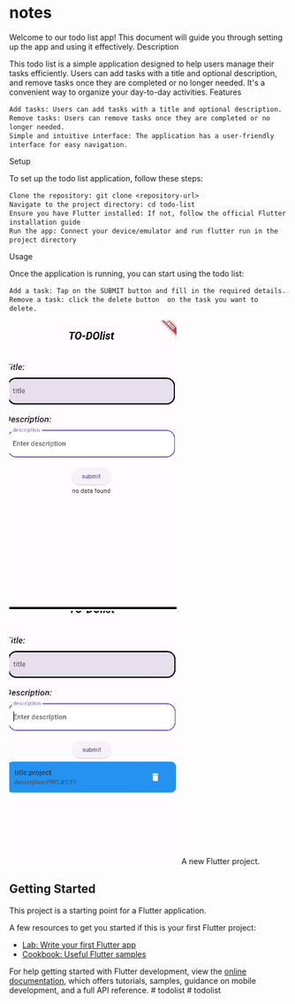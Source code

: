 # notes
Welcome to our todo list app! This document will guide you through setting up the app and using it effectively.
Description

This todo list is a simple application designed to help users manage their tasks efficiently. Users can add tasks with a title and optional description, and remove tasks once they are completed or no longer needed. It's a convenient way to organize your day-to-day activities.
Features

    Add tasks: Users can add tasks with a title and optional description.
    Remove tasks: Users can remove tasks once they are completed or no longer needed.
    Simple and intuitive interface: The application has a user-friendly interface for easy navigation.

Setup

To set up the todo list application, follow these steps:

    Clone the repository: git clone <repository-url>
    Navigate to the project directory: cd todo-list
    Ensure you have Flutter installed: If not, follow the official Flutter installation guide
    Run the app: Connect your device/emulator and run flutter run in the project directory

Usage

Once the application is running, you can start using the todo list:

    Add a task: Tap on the SUBMIT button and fill in the required details.
    Remove a task: click the delete button  on the task you want to delete.

<img src="Capture.PNG">
<img src="Capture3.PNG">
A new Flutter project.

## Getting Started

This project is a starting point for a Flutter application.

A few resources to get you started if this is your first Flutter project:

- [Lab: Write your first Flutter app](https://docs.flutter.dev/get-started/codelab)
- [Cookbook: Useful Flutter samples](https://docs.flutter.dev/cookbook)

For help getting started with Flutter development, view the
[online documentation](https://docs.flutter.dev/), which offers tutorials,
samples, guidance on mobile development, and a full API reference.
#   t o d o l i s t 
 
 #   t o d o l i s t 
 
 

